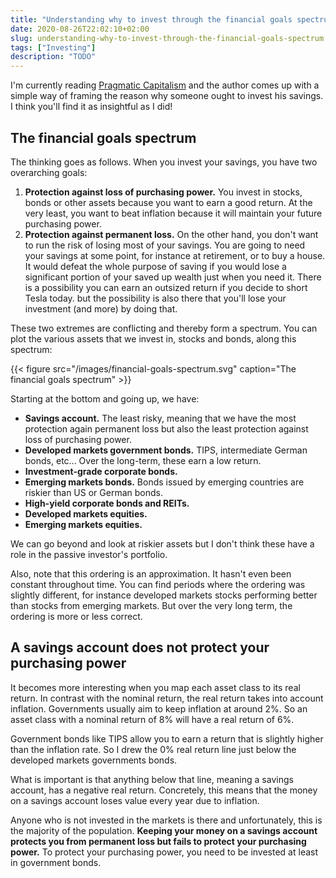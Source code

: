 ```yaml
---
title: "Understanding why to invest through the financial goals spectrum"
date: 2020-08-26T22:02:10+02:00
slug: understanding-why-to-invest-through-the-financial-goals-spectrum
tags: ["Investing"]
description: "TODO"
---
```


I'm currently reading [Pragmatic Capitalism](https://www.goodreads.com/book/show/20579803-pragmatic-capitalism)
and the author comes up with a simple way of framing the reason why someone
ought to invest his savings. I think you'll find it as insightful as I did!

## The financial goals spectrum
The thinking goes as follows. When you invest your savings, you have two
overarching goals:

1. **Protection against loss of purchasing power.** You invest in stocks, bonds
   or other assets because you want to earn a good return. At the very least,
   you want to beat inflation because it will maintain your future purchasing
   power.
2. **Protection against permanent loss.** On the other hand, you don't want to
   run the risk of losing most of your savings. You are going to need your
   savings at some point, for instance at retirement, or to buy a house. It
   would defeat the whole purpose of saving if you would lose a significant
   portion of your saved up wealth just when you need it. There is a
   possibility you can earn an outsized return if you decide to short Tesla
   today. but the possibility is also there that you'll lose your investment
   (and more) by doing that.

These two extremes are conflicting and thereby form a spectrum. You can plot
the various assets that we invest in, stocks and bonds, along this spectrum:

{{< figure src="/images/financial-goals-spectrum.svg" caption="The financial goals spectrum" >}}

Starting at the bottom and going up, we have:
- **Savings account.** The least risky, meaning that we have the most protection again permanent loss but also the least protection against loss of purchasing power.
- **Developed markets government bonds.** TIPS, intermediate German bonds, etc... Over the long-term, these earn a low return.
- **Investment-grade corporate bonds.**
- **Emerging markets bonds.** Bonds issued by emerging countries are riskier than US or German bonds.
- **High-yield corporate bonds and REITs.**
- **Developed markets equities.**
- **Emerging markets equities.**

We can go beyond and look at riskier assets but I don't think these have a role
in the passive investor's portfolio.

Also, note that this ordering is an approximation. It hasn't even been constant
throughout time. You can find periods where the ordering was slightly
different, for instance developed markets stocks performing better than stocks
from emerging markets. But over the very long term, the ordering is more or
less correct.

## A savings account does not protect your purchasing power
It becomes more interesting when you map each asset class to its real return.
In contrast with the nominal return, the real return takes into account
inflation. Governments usually aim to keep inflation at around 2%. So an asset
class with a nominal return of 8% will have a real return of 6%.

Government bonds like TIPS allow you to earn a return that is slightly higher
than the inflation rate. So I drew the 0% real return line just below the
developed markets governments bonds.

What is important is that anything below that line, meaning a savings account,
has a negative real return. Concretely, this means that the money on a savings
account loses value every year due to inflation.

Anyone who is not invested in the markets is there and unfortunately, this is
the majority of the population. **Keeping your money on a savings account
protects you from permanent loss but fails to protect your purchasing power.**
To protect your purchasing power, you need to be invested at least in
government bonds.

